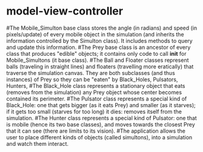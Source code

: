 # model-view-controller
#The Mobile_Simulton base class stores the angle (in radians) and speed (in pixels/update) of every mobile object in the simulation (and inherits the information controlled by the Simulton class). It includes methods to query and update this information.
#The Prey base class is an ancestor of every class that produces "edible" objects; it contains only code to call __init__ for Mobile_Simultons (it base class).
#The Ball and Floater classes represent balls (traveling in straight lines) and floaters (travelling more eratically) that traverse the simulation canvas. They are both subclasses (and thus instances) of Prey so they can be "eaten" by Black_Holes, Pulsators, Hunters,
#The Black_Hole class represents a stationary object that eats (removes from the simulation) any Prey object whose center becomes contained its perimeter.
#The Pulsator class represents a special kind of Black_Hole: one that gets bigger (as it eats Prey) and smaller (as it starves); if it gets too small (starves for too long) it dies: removes itself from the simulation.
#The Hunter class represents a special kind of Pulsator: one that is mobile (hence its two base classes), and moves towards the closest Prey that it can see (there are limits to its vision).
#The application allows the user to place different kinds of objects (called simultons), into a simulation and watch them interact.
